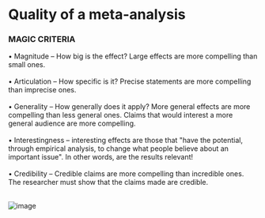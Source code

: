 # Quality of a meta-analysis <br>
### MAGIC CRITERIA <br>
• Magnitude – How big is the effect? Large effects are more compelling than
small ones. <br> <br>
• Articulation – How specific is it? Precise statements are more compelling than
imprecise ones. <br> <br>
• Generality – How generally does it apply? More general effects are more
compelling than less general ones. Claims that would interest a more general
audience are more compelling. <br> <br>
• Interestingness – interesting effects are those that "have the potential, through
empirical analysis, to change what people believe about an important issue". In
other words, are the results relevant! <br> <br>
• Credibility – Credible claims are more compelling than incredible ones. The
researcher must show that the claims made are credible. <br> <br>

![image](https://user-images.githubusercontent.com/102897955/167313105-d73a5abb-8f3a-435b-b50a-7feadf08ead2.png)
